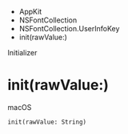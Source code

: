 

- AppKit
- NSFontCollection
- NSFontCollection.UserInfoKey
-  init(rawValue:) 

Initializer

# init(rawValue:)

macOS

``` source
init(rawValue: String)
```

